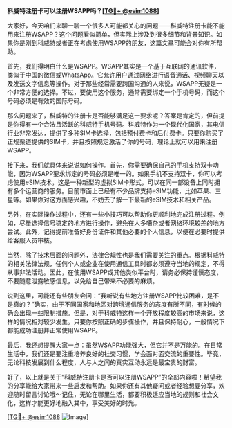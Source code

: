 **科威特注册卡可以注册WSAPP吗？[[TG💪+ @esim1088](https://t.me/s/esim1088)]**

大家好，今天咱们来聊一聊一个很多人可能都关心的问题——科威特注册卡能不能用来注册WSAPP？这个问题看似简单，但实际上涉及到很多细节和背景知识。如果你是刚到科威特或者正在考虑使用WSAPP的朋友，这篇文章可能会对你有所帮助。

首先，我们得明白什么是WSAPP。WSAPP其实是一个基于互联网的通讯软件，类似于中国的微信或WhatsApp。它允许用户通过网络进行语音通话、视频聊天以及发送文字信息等操作。对于那些经常需要跨国沟通的人来说，WSAPP无疑是一个非常方便的选择。不过，要使用这个服务，通常需要绑定一个手机号码，而这个号码必须是有效的国际号码。

那么问题来了，科威特的注册卡是否能够满足这一要求呢？答案是肯定的，但前提是你得有一个合法且活跃的科威特手机号码。科威特作为一个现代化国家，其电信行业非常发达，提供了多种SIM卡选择，包括预付费卡和后付费卡。只要你购买了正规渠道提供的SIM卡，并且按照规定激活了你的号码，理论上就可以用来注册WSAPP。

接下来，我们就具体来说说如何操作。首先，你需要确保自己的手机支持双卡功能，因为WSAPP要求绑定的号码必须是唯一的。如果手机不支持双卡，你可以考虑使用eSIM技术，这是一种新型的虚拟SIM卡形式，可以在同一部设备上同时拥有多个运营商的服务。目前市面上已经有不少品牌支持eSIM功能，比如苹果、三星等。如果你对这方面感兴趣，不妨去了解一下最新的eSIM技术和相关产品。

另外，在实际操作过程中，还有一些小技巧可以帮助你更顺利地完成注册过程。例如，尽量选择信号稳定的地方进行操作，避免在人多嘈杂或者网络环境较差的地方尝试。此外，记得提前准备好身份证件和其他必要的个人信息，以便在必要时提供给客服人员审核。

当然，除了技术层面的问题外，法律合规性也是我们需要关注的重点。根据科威特的相关法律法规，任何个人或企业在使用通信工具时都必须遵守当地的规定，不得从事非法活动。因此，在使用WSAPP或其他类似平台时，请务必保持谨慎态度，不要随意泄露敏感信息，以免给自己带来不必要的麻烦。

说到这里，可能还有些朋友会问：“我听说有些地方注册WSAPP比较困难，是不是真的？”确实，由于不同国家和地区对跨境通信服务的态度有所不同，有时候的确会出现一些限制措施。但是，对于科威特这样一个开放程度较高的市场来说，这样的情况相对较少发生。只要你按照正确的步骤操作，并且保持耐心，一般情况下都能成功注册并正常使用WSAPP。

最后，我还想提醒大家一点：虽然WSAPP功能强大，但它并不是万能的。在日常生活中，我们还是要注重培养良好的社交习惯，学会面对面交流的重要性。毕竟，无论科技发展到什么程度，人与人之间的真实互动永远是最宝贵的财富。

好了，以上就是关于“科威特注册卡是否可以注册WSAPP”的全部内容啦！希望我的分享能给大家带来一些启发和帮助。如果你还有其他疑问或者经验想要分享，欢迎随时留言讨论哦～记住，无论在哪里生活，都要积极适应当地的规则和社会文化，这样才能更好地融入其中，享受美好的时光。

[[TG💪+ @esim1088](https://t.me/s/esim1088) ![Image](https://i.postimg.cc/4NQfJmqS/Snipaste-2025-05-13-00-14-12.png)]